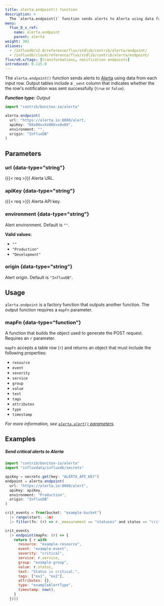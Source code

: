 ```yaml
---
title: alerta.endpoint() function
description: >
  The `alerta.endpoint()` function sends alerts to Alerta using data from input rows.
menu:
  flux_0_x_ref:
    name: alerta.endpoint
    parent: alerta
weight: 302
aliases:
  - /influxdb/v2.0/reference/flux/stdlib/contrib/alerta/endpoint/
  - /influxdb/cloud/reference/flux/stdlib/contrib/alerta/endpoint/
flux/v0.x/tags: [transformations, notification endpoints]
introduced: 0.115.0
---
```


The `alerta.endpoint()` function sends alerts to [Alerta](https://alerta.io/)
using data from each input row.
Output tables include a `_sent` column that indicates whether the
the row's notification was sent successfully (`true` or `false`).

_**Function type:** Output_

```js
import "contrib/bonitoo-io/alerta"

alerta.endpoint(
  url: "https://alerta.io:8080/alert,
  apiKey: "0Xx00xxXx00Xxx0x0X",
  environment: "",
  origin: "InfluxDB"
)
```

## Parameters

### url {data-type="string"}
({{< req >}})
Alerta URL.

### apiKey {data-type="string"}
({{< req >}})
Alerta API key.

### environment {data-type="string"}
Alert environment.
Default is `""`.

**Valid values:**

- `""`
- `"Production"`
- `"Development"`

### origin {data-type="string"}
Alert origin.
Default is `"InfluxDB"`.

## Usage
`alerta.endpoint` is a factory function that outputs another function.
The output function requires a `mapFn` parameter.

### mapFn {data-type="function"}
A function that builds the object used to generate the POST request.
Requires an `r` parameter.

`mapFn` accepts a table row (`r`) and returns an object that must include the
following properties:

- `resource`
- `event`
- `severity`
- `service`
- `group`
- `value`
- `text`
- `tags`
- `attributes`
- `type`
- `timestamp`

_For more information, see [`alerta.alert()` parameters](/flux/v0.x/stdlib/contrib/bonitoo-io/alerta/alert/#parameters)._

## Examples

##### Send critical alerts to Alerta
```js
import "contrib/bonitoo-io/alerta"
import "influxdata/influxdb/secrets"

apiKey = secrets.get(key: "ALERTA_API_KEY")
endpoint = alerta.endpoint(
  url: "https://alerta.io:8080/alert",
  apiKey: apiKey,
  environment: "Production",
  origin: "InfluxDB"
)

crit_events = from(bucket: "example-bucket")
  |> range(start: -1m)
  |> filter(fn: (r) => r._measurement == "statuses" and status == "crit")

crit_events
  |> endpoint(mapFn: (r) => {
    return { r with
      resource: "example-resource",
      event: "example-event",
      severity: "critical",
      service: r.service,
      group: "example-group",
      value: r.status,
      text: "Status is critical.",
      tags: ["ex1", "ex2"],
      attributes: {},
      type: "exampleAlertType",
      timestamp: now(),
    }
  })()
```

